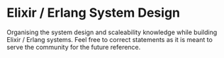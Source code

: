 # Elixir / Erlang System Design
Organising the system design and scaleability knowledge while building Elixir / Erlang systems. Feel free to correct statements as it is meant to serve the community for the future reference.
